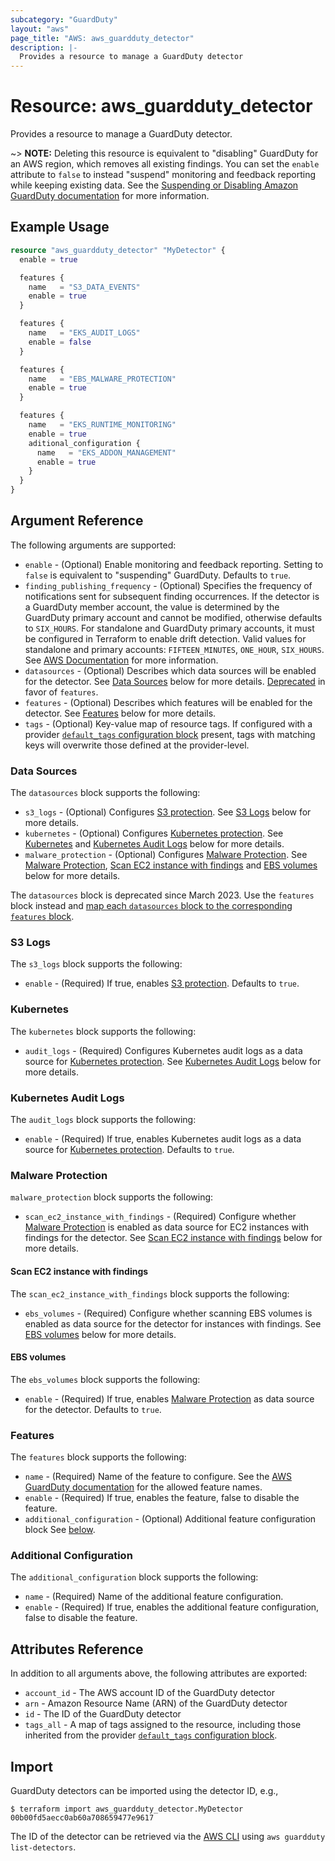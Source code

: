```yaml
---
subcategory: "GuardDuty"
layout: "aws"
page_title: "AWS: aws_guardduty_detector"
description: |-
  Provides a resource to manage a GuardDuty detector
---
```


# Resource: aws_guardduty_detector

Provides a resource to manage a GuardDuty detector.

~> **NOTE:** Deleting this resource is equivalent to "disabling" GuardDuty for an AWS region, which removes all existing findings. You can set the `enable` attribute to `false` to instead "suspend" monitoring and feedback reporting while keeping existing data. See the [Suspending or Disabling Amazon GuardDuty documentation](https://docs.aws.amazon.com/guardduty/latest/ug/guardduty_suspend-disable.html) for more information.

## Example Usage

```terraform
resource "aws_guardduty_detector" "MyDetector" {
  enable = true

  features {
    name   = "S3_DATA_EVENTS"
    enable = true
  }

  features {
    name   = "EKS_AUDIT_LOGS"
    enable = false
  }

  features {
    name   = "EBS_MALWARE_PROTECTION"
    enable = true
  }

  features {
    name   = "EKS_RUNTIME_MONITORING"
    enable = true
    aditional_configuration {
      name   = "EKS_ADDON_MANAGEMENT"
      enable = true
    }
  }
}
```

## Argument Reference

The following arguments are supported:

* `enable` - (Optional) Enable monitoring and feedback reporting. Setting to `false` is equivalent to "suspending" GuardDuty. Defaults to `true`.
* `finding_publishing_frequency` - (Optional) Specifies the frequency of notifications sent for subsequent finding occurrences. If the detector is a GuardDuty member account, the value is determined by the GuardDuty primary account and cannot be modified, otherwise defaults to `SIX_HOURS`. For standalone and GuardDuty primary accounts, it must be configured in Terraform to enable drift detection. Valid values for standalone and primary accounts: `FIFTEEN_MINUTES`, `ONE_HOUR`, `SIX_HOURS`. See [AWS Documentation](https://docs.aws.amazon.com/guardduty/latest/ug/guardduty_findings_cloudwatch.html#guardduty_findings_cloudwatch_notification_frequency) for more information.
* `datasources` - (Optional) Describes which data sources will be enabled for the detector. See [Data Sources](#data-sources) below for more details. [Deprecated](https://docs.aws.amazon.com/guardduty/latest/ug/guardduty-feature-object-api-changes-march2023.html) in favor of `features`.
* `features` - (Optional) Describes which features will be enabled for the detector. See [Features](#features) below for more details.
* `tags` - (Optional) Key-value map of resource tags. If configured with a provider [`default_tags` configuration block](https://registry.terraform.io/providers/hashicorp/aws/latest/docs#default_tags-configuration-block) present, tags with matching keys will overwrite those defined at the provider-level.

### Data Sources

The `datasources` block supports the following:

* `s3_logs` - (Optional) Configures [S3 protection](https://docs.aws.amazon.com/guardduty/latest/ug/s3-protection.html).
  See [S3 Logs](#s3-logs) below for more details.
* `kubernetes` - (Optional) Configures [Kubernetes protection](https://docs.aws.amazon.com/guardduty/latest/ug/kubernetes-protection.html).
  See [Kubernetes](#kubernetes) and [Kubernetes Audit Logs](#kubernetes-audit-logs) below for more details.
* `malware_protection` - (Optional) Configures [Malware Protection](https://docs.aws.amazon.com/guardduty/latest/ug/malware-protection.html).
  See [Malware Protection](#malware-protection), [Scan EC2 instance with findings](#scan-ec2-instance-with-findings) and [EBS volumes](#ebs-volumes) below for more details.

The `datasources` block is deprecated since March 2023. Use the `features` block instead and [map each `datasources` block to the corresponding `features` block](https://docs.aws.amazon.com/guardduty/latest/ug/guardduty-feature-object-api-changes-march2023.html#guardduty-feature-enablement-datasource-relation).

### S3 Logs

The `s3_logs` block supports the following:

* `enable` - (Required) If true, enables [S3 protection](https://docs.aws.amazon.com/guardduty/latest/ug/s3-protection.html).
  Defaults to `true`.

### Kubernetes

The `kubernetes` block supports the following:

* `audit_logs` - (Required) Configures Kubernetes audit logs as a data source for [Kubernetes protection](https://docs.aws.amazon.com/guardduty/latest/ug/kubernetes-protection.html).
  See [Kubernetes Audit Logs](#kubernetes-audit-logs) below for more details.

### Kubernetes Audit Logs

The `audit_logs` block supports the following:

* `enable` - (Required) If true, enables Kubernetes audit logs as a data source for [Kubernetes protection](https://docs.aws.amazon.com/guardduty/latest/ug/kubernetes-protection.html).
  Defaults to `true`.

### Malware Protection

`malware_protection` block supports the following:

* `scan_ec2_instance_with_findings` - (Required) Configure whether [Malware Protection](https://docs.aws.amazon.com/guardduty/latest/ug/malware-protection.html) is enabled as data source for EC2 instances with findings for the detector.
  See [Scan EC2 instance with findings](#scan-ec2-instance-with-findings) below for more details.

#### Scan EC2 instance with findings

The `scan_ec2_instance_with_findings` block supports the following:

* `ebs_volumes` - (Required) Configure whether scanning EBS volumes is enabled as data source for the detector for instances with findings.
  See [EBS volumes](#ebs-volumes) below for more details.

#### EBS volumes

The `ebs_volumes` block supports the following:

* `enable` - (Required) If true, enables [Malware Protection](https://docs.aws.amazon.com/guardduty/latest/ug/malware-protection.html) as data source for the detector.
  Defaults to `true`.

### Features

The `features` block supports the following:

* `name` - (Required) Name of the feature to configure. See the [AWS GuardDuty documentation](https://docs.aws.amazon.com/guardduty/latest/ug/guardduty-feature-object-api-changes-march2023.html#guardduty-feature-enablement-datasource-relation) for the allowed feature names.
* `enable` - (Required) If true, enables the feature, false to disable the feature.
* `additional_configuration` - (Optional) Additional feature configuration block See [below](#additional-configuration).

### Additional Configuration

The `additional_configuration` block supports the following:

* `name` - (Required) Name of the additional feature configuration.
* `enable` - (Required) If true, enables the additional feature configuration, false to disable the feature.

## Attributes Reference

In addition to all arguments above, the following attributes are exported:

* `account_id` - The AWS account ID of the GuardDuty detector
* `arn` - Amazon Resource Name (ARN) of the GuardDuty detector
* `id` - The ID of the GuardDuty detector
* `tags_all` - A map of tags assigned to the resource, including those inherited from the provider [`default_tags` configuration block](https://registry.terraform.io/providers/hashicorp/aws/latest/docs#default_tags-configuration-block).

## Import

GuardDuty detectors can be imported using the detector ID, e.g.,

```
$ terraform import aws_guardduty_detector.MyDetector 00b00fd5aecc0ab60a708659477e9617
```

The ID of the detector can be retrieved via the [AWS CLI](https://awscli.amazonaws.com/v2/documentation/api/latest/reference/guardduty/list-detectors.html) using `aws guardduty list-detectors`.
